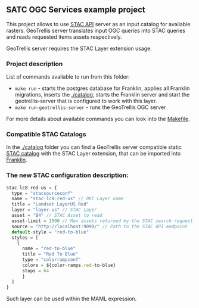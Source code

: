 ## SATC OGC Services example project

This project allows to use [STAC API](https://github.com/radiantearth/stac-api-spec) server as an input catalog for available rasters.
GeoTrellis server translates input OGC queries into STAC queries and reads
requested items assets respectively.

GeoTrellis server requires the STAC Layer extension usage. 

### Project description

List of commands available to run from this folder:

* `make run` - starts the postgres database for Franklin, applies all Franklin migrations, inserts 
the [./catalog](./catalog), starts the Franklin server and start the geotrellis-server that is configured to work
with this layer.
* `make run-geotrellis-server` - runs the GeoTrellis OGC server

For more details about available commands you can look into the [Makefile](Makefile).

### Compatible STAC Catalogs

In the [./catalog](./catalog) folder you can find a GeoTrellis server compatible static [STAC catalog](https://github.com/radiantearth/stac-spec) 
with the STAC Layer extension, that can be imported into [Franklin](https://azavea.github.io/franklin/docs/introduction).

### The new STAC configuration description:

```javascript
stac-lc8-red-us = {
  type = "stacsourceconf"
  name = "stac-lc8-red-us" // OGC Layer name
  title = "Landsat LayerUS Red"
  layer = "layer-us" // STAC Layer
  asset = "B4" // STAC Asset to read
  asset-limit = 1000 // Max assets returned by the STAC search request
  source = "http://localhost:9090/" // Path to the STAC API endpoint
  default-style = "red-to-blue"
  styles = [
    {
      name = "red-to-blue"
      title = "Red To Blue"
      type = "colorrampconf"
      colors = ${color-ramps.red-to-blue}
      stops = 64
      }
  ]
}
```

Such layer can be used within the MAML expression.
